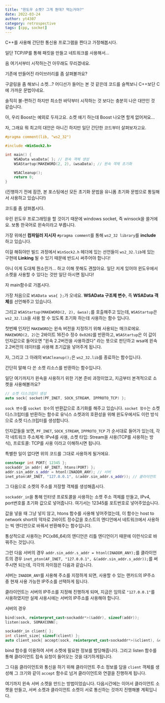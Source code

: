 ```yaml
---
title: "윈도우 소켓? 그게 뭔데? 먹는거야?"
date: 2022-03-24
author: yt4307
category: retrospective
tags: [cpp, socket]
---
```


C++를 사용해 간단한 통신용 프로그램을 짠다고 가정해봅시다.

일단 TCP/IP를 통해 패킷을 만들고 네트워크를 사용해서...

음 여기서부터 시작하는건 아무래도 무리겠네요.

기존에 만들어진 라이브러리를 좀 살펴볼까요?

구글링을 좀 해보니 소켓...? 어디선가 들어는 본 것 같은데 코드를 슬쩍보니 C++보단 C에 가까운 문법이네요.

솔직히 불-편하긴 하지만 최소한 바닥부터 시작하는 것 보다는 충분히 나은 대안인 것 같습니다.

아, 우리 Boost는 예외로 두자고요. 소켓 얘기 하는데 Boost 나오면 할게 없어져요...

자, 그래요 뭐 최고의 대안은 아니긴 하지만 일단 간단한 코드부터 살펴보자고요.

```C++
#pragma comment(lib, "ws2_32")

#include <WinSock2.h>

int main() {
	WSAData wsaData{ }; // 윈속 객체 생성
	WSAStartup(MAKEWORD(2, 2), &wsaData); // 윈속 객체 초기화

	WSACleanup();
	return 0;
}
```
(진행하기 전에 잠깐, 본 포스팅에선 모든 초기화 문법을 유니폼 초기화 문법으로 통일해서 사용하고 있습니다!)

코드를 좀 살펴봅시다.

우린 윈도우 프로그래밍을 할 것이기 때문에 windows socket, 즉 winsock을 쓸거에요. 보통 한국어로 윈속이라고 부릅니다.

가장 위에선 **컴파일러 지시자** `#pragma comment`를 통해 `ws2_32 library`를 **include** 하고 있습니다.

이걸 해줘야만 빌드 과정에서 `WinSock2.h` 헤더에 있는 선언들이 `ws2_32.lib`에 있는 구현에 **Linking** 될 수 있기 때문에 반드시 써주어야 합니다!

아니 이게 도대체 뭔소린가... 하고 이해 못해도 괜찮아요. 일단 저게 있어야 윈도우에서 소켓을 사용할 수 있다는 것만 일단 아시면 됩니다!

자 main함수로 가봅시다.

가장 처음으로 `WSAData wsa{ };`가 오네요. **WSAData 구조체 변수**, 즉 **WSAData 객체**를 선언해주고 있습니다.

그리고 `WSAStartup(MAKEWORD(2, 2), &wsa);`를 호출해주고 있는데, `WSAStartup`은 `ws2_32.lib`을 사용 할 수 있도록 초기화 하는데 사용하는 함수 입니다.

첫번째 인자인 `MAKEWORD`는 윈속 버전을 지정하기 위해 사용되는 매크로에요. `MAKEWORD(2, 2)`는 2바이트 16진수 정수 `0x0202`를 반환하고, `WSAStartup`은 이 값이 인자값으로 들어오면 "윈속 2.2버전을 사용하겠다" 라는 뜻으로 판단하고 wsa에 윈속 2.2버전의 데이터를 사용해 초기값을 넣어주게 됩니다.

자, 그리고 그 아래의 `WSACleanup();`은 `ws2_32.lib`를 종료하는 함수입니다.

간단히 말해 다 쓴 소켓 리소스를 반환하는 함수입니다.

일단 여기까지가 윈속을 사용하기 위한 기본 준비 과정이었고, 지금부터 본격적으로 소켓을 사용해볼까요?

```C++
// 소켓 디스크립터 생성
auto sock{ socket(PF_INET, SOCK_STREAM, IPPROTO_TCP) };
```
`sock 변수`를 `socket 함수`의 반환값으로 초기화를 해주고 있습니다.
`socket 함수`는 소켓 디스크립터를 반환하는 함수로 유닉스 소켓과의 호환성을 위해 윈도우에서도 이런 방식으로 소켓 디스크립터를 생성합니다.

인자값들을 보면, `PF_INET`, `SOCK_STREAM`, `IPPROTO_TCP` 가 순서대로 들어가 있는데, 각각 네트워크 주소체계: IPv4를 사용, 소켓 타입: Stream을 사용(TCP를 사용하는 방식), 프로토콜: TCP를 사용 이라고 이해하시면 됩니다.

특별한 일이 없다면 위의 코드를 그대로 사용하게 될거에요.

```C++
constexpr int PORT{ 12345 };
sockaddr_in addr{ AF_INET, htons(PORT) };
addr.sin_addr.s_addr = htonl(INADDR_ANY); // 서버
inet_pton(AF_INET, "127.0.0.1", &(addr.sin_addr.s_addr)); // 클라이언트
```
그 다음으로 소켓의 주소를 저장할 객체를 생성해줍시다.

`sockaddr_in`을 통해 인터넷 프로토콜을 사용하는 소켓 주소 객체를 만들고, IPv4, port번호를 초기화 값으로 넣어줍니다. 여기서는 12345를 포트번호로 넣어주었습니다.

값을 넣을 때 그냥 넣지 않고, htons 함수를 사용해 넣어주었는데, 이 함수는 host to network short의 약자로 2바이트 정수값을 호스트의 엔디언에서 네트워크에서 사용하는 빅 엔디언으로 바꿔서 반환해주는 함수입니다.

통상적으로 사용하는 PC(x86_64)의 엔디언은 리틀 엔디언이기 때문에 이런식으로 바꿔주는 것입니다.

그런 다음 서버의 경우 `addr.sin_addr.s_addr = htonl(INADDR_ANY);`를 클라이언트의 경우 `inet_pton(AF_INET, "127.0.0.1", &(addr.sin_addr.s_addr));`를 써주시면 되는데, 각각의 차이점은 다음과 같습니다.

서버는 `INADDR_ANY`를 사용해 주소를 지정하게 되면, 사용할 수 있는 랜카드의 IP주소 중 현재 사용 가능한 IP주소를 선택하게 됩니다.

클라이언트는 서버의 IP주소를 지정해 진행하게 되며, 지금은 임의로 `"127.0.0.1"`를 사용하였지만 실제 사용시에는 서버의 IP주소를 사용해야 합니다.

서버의 경우
```C++
bind(sock, reinterpret_cast<sockaddr*>(&addr), sizeof(addr));
listen(sock, SOMAXCONN);

sockaddr_in client{ };
int client_size{ sizeof(client) };
auto client_sock{ accept(sock, reinterpret_cast<sockaddr*>(&client), &client_size) };
```
bind 함수를 이용하여 서버 소켓에 필요한 정보를 할당해줍니다.
그리고 listen 함수를 통해 클라이언트 접속 요청이 들어오는 것을 대기하게됩니다.

그 다음 클라이언트와 통신을 하기 위해 클라이언트 주소 정보를 담을 `client` 객체를 생성해 그 크기와 같이 `accept` 함수로 넘겨 클라이언트와 연결을 진행하게 됩니다.

여기까지 윈속 서버 소켓을 만드는 방법이었습니다.
다음시간에는 이어서 클라이언트 소켓을 만들고, 서버 소켓과 클라이언트 소켓이 서로 통신하는 것까지 진행해볼 계획입니다.
